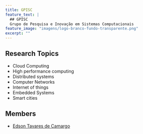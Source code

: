 ```yaml
---
title: GPISC
feature_text: |
  ## GPISC
  Grupo de Pesquisa e Inovação em Sistemas Computacionais
feature_image: "imagens/logo-branco-fundo-transparente.png"
excerpt: ""
---
```




## Research Topics
* Cloud Computing
* High performance computing
* Distributed systems
* Computer Networks
* Internet of things
* Embedded Systems
* Smart cities


## Members
* [Edson Tavares de Camargo](https://david.darn.es "Edson Tavares de Camargo")

